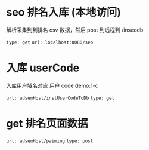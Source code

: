 # seo 排名入库 (本地访问)

解析采集到到排名 csv 数据，然后 post 到远程到 /inseodb

`type: get`
`url: localhost:8080/seo`

# 入库 userCode

入库用户域名对应 用户 code demo:1-c

`url: adsemHost/instUserCodeToDb`
`type: get`

# get 排名页面数据

`url: adsemHost/paiming`
`type: post`

